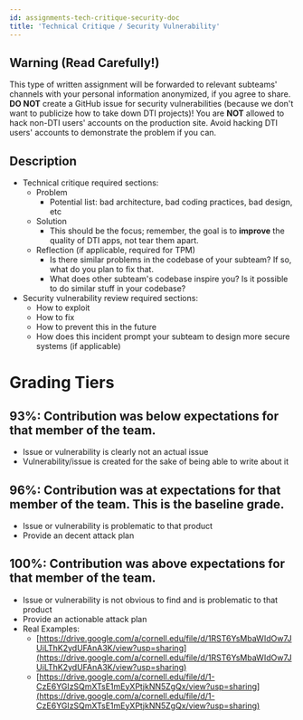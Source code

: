 ```yaml
---
id: assignments-tech-critique-security-doc
title: 'Technical Critique / Security Vulnerability'
---
```


## Warning (Read Carefully!)

This type of written assignment will be forwarded to relevant subteams&#39; channels with your personal information anonymized, if you agree to share. **DO NOT** create a GitHub issue for security vulnerabilities (because we don&#39;t want to publicize how to take down DTI projects)! You are **NOT** allowed to hack non-DTI users&#39; accounts on the production site. Avoid hacking DTI users&#39; accounts to demonstrate the problem if you can.

## Description

- Technical critique required sections:
  - Problem
    - Potential list: bad architecture, bad coding practices, bad design, etc
  - Solution
    - This should be the focus; remember, the goal is to **improve** the quality of DTI apps, not tear them apart.
  - Reflection (if applicable, required for TPM)
    - Is there similar problems in the codebase of your subteam? If so, what do you plan to fix that.
    - What does other subteam&#39;s codebase inspire you? Is it possible to do similar stuff in your codebase?
- Security vulnerability review required sections:
  - How to exploit
  - How to fix
  - How to prevent this in the future
  - How does this incident prompt your subteam to design more secure systems (if applicable)

# Grading Tiers

## 93%: Contribution was below expectations for that member of the team.

- Issue or vulnerability is clearly not an actual issue
- Vulnerability/issue is created for the sake of being able to write about it

## 96%: Contribution was at expectations for that member of the team. This is the baseline grade.

- Issue or vulnerability is problematic to that product
- Provide an decent attack plan

## 100%: Contribution was above expectations for that member of the team.

- Issue or vulnerability is not obvious to find and is problematic to that product
- Provide an actionable attack plan
- Real Examples:
  - [https://drive.google.com/a/cornell.edu/file/d/1RST6YsMbaWIdOw7JUiLThK2ydUFAnA3K/view?usp=sharing](https://drive.google.com/a/cornell.edu/file/d/1RST6YsMbaWIdOw7JUiLThK2ydUFAnA3K/view?usp=sharing)
  - [https://drive.google.com/a/cornell.edu/file/d/1-CzE6YGIzSQmXTsE1mEyXPtjkNN5ZgQx/view?usp=sharing](https://drive.google.com/a/cornell.edu/file/d/1-CzE6YGIzSQmXTsE1mEyXPtjkNN5ZgQx/view?usp=sharing)
